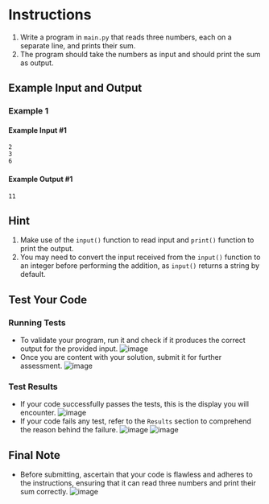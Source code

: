 # Instructions
1. Write a program in `main.py` that reads three numbers, each on a separate line, and prints their sum.
2. The program should take the numbers as input and should print the sum as output.

## Example Input and Output

### Example 1
#### Example Input #1
```plaintext
2
3
6
```
#### Example Output #1
```plaintext
11
```

## Hint
1. Make use of the `input()` function to read input and `print()` function to print the output.
2. You may need to convert the input received from the `input()` function to an integer before performing the addition, as `input()` returns a string by default.

## Test Your Code
### Running Tests
- To validate your program, run it and check if it produces the correct output for the provided input.
   ![image](tests_tools.png)
- Once you are content with your solution, submit it for further assessment.
   ![image](submit.png)

### Test Results
- If your code successfully passes the tests, this is the display you will encounter.
   ![image](pass.png)
- If your code fails any test, refer to the `Results` section to comprehend the reason behind the failure.
   ![image](fail_tests.png)
   ![image](results.png)

## Final Note
- Before submitting, ascertain that your code is flawless and adheres to the instructions, ensuring that it can read three numbers and print their sum correctly.
   ![image](submit.png)
